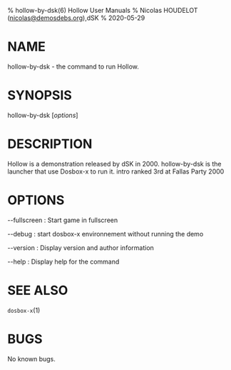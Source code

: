% hollow-by-dsk(6) Hollow User Manuals
% Nicolas HOUDELOT (nicolas@demosdebs.org),dSK
% 2020-05-29

# NAME
hollow-by-dsk - the command to run Hollow.

# SYNOPSIS
hollow-by-dsk [*options*]

# DESCRIPTION
Hollow is a demonstration released by dSK in 2000.
hollow-by-dsk is the launcher that use Dosbox-x to run it.
intro ranked 3rd at Fallas Party 2000

# OPTIONS
\--fullscreen
:   Start game in fullscreen

\--debug
:   start dosbox-x environnement without running the demo

\--version
:   Display version and author information

\--help
:   Display help for the command

# SEE ALSO
`dosbox-x`(1)

# BUGS
No known bugs.
